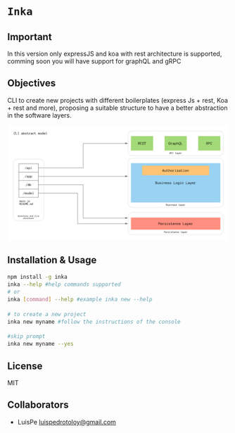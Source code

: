 # `Inka`

## Important

In this version only expressJS and koa with rest architecture is supported, comming soon you will have support for graphQL and gRPC

## Objectives

CLI to create new projects with different boilerplates (express Js + rest, Koa + rest and more), proposing a suitable structure to have a better abstraction in the software layers.

![architecture](/inka-CLI.png)

## Installation & Usage

```bash
npm install -g inka
inka --help #help commands supported
# or
inka [command] --help #example inka new --help

# to create a new project
inka new myname #follow the instructions of the console

#skip prompt
inka new myname --yes
```

## License

MIT

## Collaborators

- LuisPe <luispedrotoloy@gmail.com>
